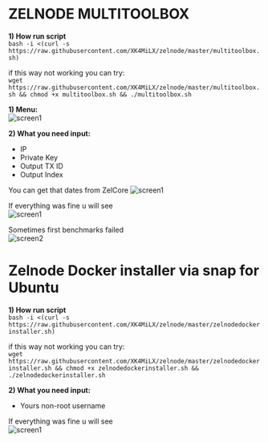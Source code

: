 # ZELNODE MULTITOOLBOX

<b>1) How run script</b>  
```bash -i <(curl -s https://raw.githubusercontent.com/XK4MiLX/zelnode/master/multitoolbox.sh)```  

if this way not working you can try:  
```wget https://raw.githubusercontent.com/XK4MiLX/zelnode/master/multitoolbox.sh && chmod +x multitoolbox.sh && ./multitoolbox.sh```   

<b>1) Menu:</b>    
![screen1](https://raw.githubusercontent.com/XK4MiLX/zelnode/master/image/picm1.jpg) 

<b>2) What you need input:</b>    
  - IP  
  - Private Key    
  - Output TX ID  
  - Output Index  
  
You can get that dates from ZelCore 
![screen1](https://raw.githubusercontent.com/XK4MiLX/zelnode/master/image/pic03.jpg) 

If everything was fine u will see  
![screen1](https://raw.githubusercontent.com/XK4MiLX/zelnode/master/image/pic02.jpg)  

Sometimes first benchmarks failed   
![screen2](https://raw.githubusercontent.com/XK4MiLX/zelnode/master/image/pic011.jpg)  

# Zelnode Docker installer via snap for Ubuntu

<b>1) How run script</b>  
```bash -i <(curl -s https://raw.githubusercontent.com/XK4MiLX/zelnode/master/zelnodedockerinstaller.sh)```  

if this way not working you can try:  
```wget https://raw.githubusercontent.com/XK4MiLX/zelnode/master/zelnodedockerinstaller.sh && chmod +x zelnodedockerinstaller.sh && ./zelnodedockerinstaller.sh```  

<b>2) What you need input:</b>
- Yours non-root username  

If everything was fine u will see   
![screen1](https://raw.githubusercontent.com/XK4MiLX/zelnode/master/image/pic04.jpg)
